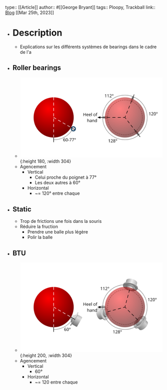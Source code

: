 type:: [[Article]]
author:: #[[George Bryant]]
tags:: Ploopy, Trackball
link:: [Blog](https://www.gbryant.co.uk/posts/2021-02-15_ploopy-trackball/post.html)
[[Mar 25th, 2023]]

- # Description
	- Explications sur les différents systèmes de bearings dans le cadre de l'a
- ## Roller bearings
	- ![Roller_bearings_agencement.png](../assets/Roller_bearings_agencement_1679773909456_0.png){:height 180, :width 304}
	- Agencement
		- Vertical
			- Celui proche du poignet à 77°
			- Les deux autres à 60°
		- Horizontal
			- ~= 120° entre chaque
- ## Static
	- Trop de frictions une fois dans la souris
	- Réduire la fruction
		- Prendre une balle plus légère
		- Polir la balle
- ## BTU
	- ![BTU_bearings_agencement.png](../assets/BTU_bearings_agencement_1679774067146_0.png){:height 200, :width 304}
	- Agencement
		- Vertical
			- 60°
		- Horizontal
			- ~= 120 entre chaque